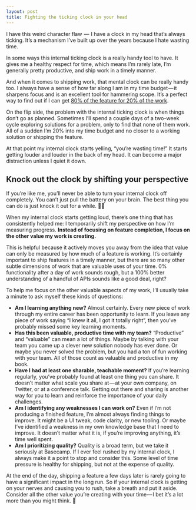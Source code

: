 ```yaml
---
layout: post
title: Fighting the ticking clock in your head
---
```


I have this weird character flaw  —  I have a clock in my head that’s always ticking. It’s a mechanism I’ve built up over the years because I hate wasting time.

In some ways this internal ticking clock is a really handy tool to have. It gives me a healthy respect for time, which means I’m rarely late, I’m generally pretty productive, and ship work in a timely manner.

And when it comes to shipping work, that mental clock can be really handy too. I always have a sense of how far along I am in my time budget — it sharpens focus and is an excellent tool for hammering scope. It’s a perfect way to find out if I can get [80% of the feature for 20% of the work](https://signalvnoise.com/posts/3746-drive-development-with-budgets-not-estimates).

On the flip side, the problem with the internal ticking clock is when things don’t go as planned. Sometimes I’ll spend a couple days of a two-week cycle exploring solutions for a problem, only to find that none of them work. All of a sudden I’m 20% into my time budget and no closer to a working solution or shipping the feature.

At that point my internal clock starts yelling, “you’re wasting time!” It starts getting louder and louder in the back of my head. It can become a major distraction unless I quiet it down.

## Knock out the clock by shifting your perspective

If you’re like me, you’ll never be able to turn your internal clock off completely. You can’t just pull the battery on your brain. The best thing you can do is just knock it out for a while. 👊⏰

When my internal clock starts getting loud, there’s one thing that has consistently helped me: I temporarily shift my perspective on how I’m measuring progress. **Instead of focusing on feature completion, I focus on the other value my work is creating.**

This is helpful because it actively moves you away from the idea that value can only be measured by how much of a feature is working. It’s certainly important to ship features in a timely manner, but there are so many other subtle dimensions of work that are valuable uses of your time. 0% functionality after a day of work sounds rough, but a 100% better understanding of a handful of APIs sounds like a good deal, right?

To help me focus on the other valuable aspects of my work, I’ll usually take a minute to ask myself these kinds of questions:

* **Am I learning anything new?** Almost certainly. Every new piece of work through my entire career has been opportunity to learn. If you leave any piece of work saying “I knew it all, I got it totally right”, then you’ve probably missed some key learning moments.
* **Has this been valuable, productive time with my team?** “Productive” and “valuable” can mean a lot of things. Maybe by talking with your team you came up a clever new solution nobody has ever done. Or maybe you never solved the problem, but you had a ton of fun working with your team. All of those count as valuable and productive in my book.
* **Have I had at least one sharable, teachable moment?** If you’re learning regularly, you’ve probably found at least one thing you can share. It doesn’t matter what scale you share at — at your own company, on Twitter, or at a conference talk. Getting out there and sharing is another way for you to learn and reinforce the importance of your daily challenges.
* **Am I identifying any weaknesses I can work on?** Even if I’m not producing a finished feature, I’m almost always finding things to improve. It might be a UI tweak, code clarity, or new tooling. Or maybe I’ve identified a weakness in my own knowledge base that I need to improve. It doesn’t matter what it is, if you’re improving anything, it’s time well spent.
* **Am I prioritizing quality?** Quality is a broad term, but we take it seriously at Basecamp. If I ever feel rushed by my internal clock, I always make it a point to stop and consider this. Some level of time pressure is healthy for shipping, but not at the expense of quality.

At the end of the day, shipping a feature a few days later is rarely going to have a significant impact in the long run. So if your internal clock is getting on your nerves and causing you to rush, take a breath and put it aside. Consider all the other value you’re creating with your time — I bet it’s a lot more than you might think. 🤘